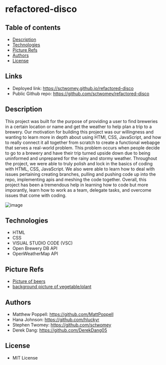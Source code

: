 # refactored-disco

## Table of contents

* [Description](#Description)
* [Technologies](#Technologies)
* [Picture Refs](#Picture-Refs)
* [Authors](#Authors)
* [License](#License)

## Links
* Deployed link: https://sctwomey.github.io/refactored-disco
* Public Github repo: https://github.com/sctwomey/refactored-disco
## Description

This project was built for the purpose of providing a user to find breweries in a certain location or name and get the weather to help plan a trip to a brewery.
Our motivation for building this project was our willingness and wanting to learn more in depth about using HTMl, CSS, JavaScript, and how to really connect it all together from scratch to create a functional webapge that serves a real-world problem. This problem occurs when people decide to go to a brewery and have their trip turned upside down due to being uninformed and unprepared for the rainy and stormy weather. Throughout the project, we were able to truly polish and lock in the basics of coding with HTML, CSS, JavaScript. We also were able to learn how to deal with issues pertaining creating branches, pulling and pushing code up into the repo, implementing apis and meshing the code together. Overall, this project has been a tremendous help in learning how to code but more imporantly, learn how to work as a team, delegate tasks, and overcome issues that come with coding. 

![image](https://github.com/sctwomey/refactored-disco/assets/142350017/cd528fdc-4d32-4bc3-9d2b-e6f9f1a1ebf6)

## Technologies

* HTML
* CSS
* VISUAL STUDIO CODE (VSC)
* Open Brewery DB API
* OpenWeatherMap API

## Picture Refs

* [Picture of beers](images/shutterstock_1586721964.jpg)
* [background picture of vegetable/plant](assets/images/hops-pexels-markus-spiske-6577977.jpg)
## Authors

* Matthew Poppell: https://github.com/MattPoppell
* Hana Johnson: https://github.com/hluckyr
* Stephen Twomey: https://github.com/sctwomey
* Derek Dang: https://github.com/DerekDang05


## License

* MIT License
